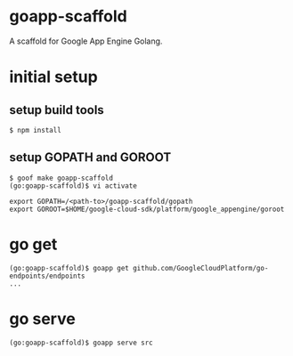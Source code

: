 # goapp-scaffold
A scaffold for Google App Engine Golang.

# initial setup

## setup build tools

    $ npm install

## setup GOPATH and GOROOT

    $ goof make goapp-scaffold
    (go:goapp-scaffold)$ vi activate

    export GOPATH=/<path-to>/goapp-scaffold/gopath
    export GOROOT=$HOME/google-cloud-sdk/platform/google_appengine/goroot

# go get

    (go:goapp-scaffold)$ goapp get github.com/GoogleCloudPlatform/go-endpoints/endpoints
    ...

# go serve

    (go:goapp-scaffold)$ goapp serve src
